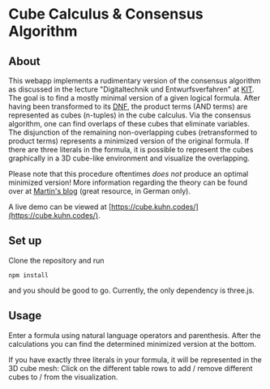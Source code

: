 # Cube Calculus & Consensus Algorithm

## About
This webapp implements a rudimentary version of the consensus algorithm as discussed in the lecture
"Digitaltechnik und Entwurfsverfahren" at [KIT](https://www.kit.edu/).
The goal is to find a mostly minimal version of a given logical formula. After having been transformed to 
its [DNF](https://en.wikipedia.org/wiki/Disjunctive_normal_form), the product terms (AND terms) are represented as cubes (n-tuples)
in the cube calculus. Via the consensus algorithm, one can find overlaps of these cubes that eliminate variables.
The disjunction of the remaining non-overlapping cubes (retransformed to product terms) represents a minimized version of the original formula.
If there are three literals in the formula, it is possible to represent the cubes graphically in a 3D cube-like environment
and visualize the overlapping.

Please note that this procedure oftentimes *does not* produce an optimal minimized version!
More information regarding the theory can be found over at [Martin's blog](https://martin-thoma.com/das-consensus-verfahren/) (great resource, in German only).

A live demo can be viewed at [https://cube.kuhn.codes/](https://cube.kuhn.codes/).

## Set up
Clone the repository and run
```
npm install
```
and you should be good to go. Currently, the only dependency is three.js.

## Usage
Enter a formula using natural language operators and parenthesis. After the calculations you can find the determined minimized version at the bottom.

If you have exactly three literals in your formula, it will be represented in the 3D cube mesh:
Click on the different table rows to add / remove different cubes to / from the visualization.